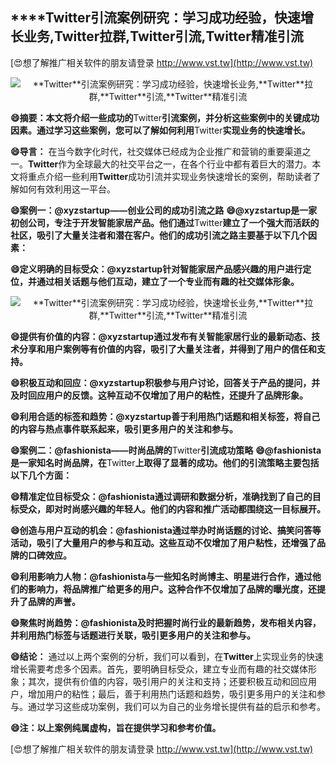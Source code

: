 ## ****Twitter**引流案例研究：学习成功经验，快速增长业务,**Twitter**拉群,**Twitter**引流,**Twitter**精准引流**

[😍想了解推广相关软件的朋友请登录 http://www.vst.tw](http://www.vst.tw)

 <center><img src="https://vst.tw/MP4/tuiguang/png/3.png" alt="**Twitter**引流案例研究：学习成功经验，快速增长业务,**Twitter**拉群,**Twitter**引流,**Twitter**精准引流"></center>

**😄摘要：本文将介绍一些成功的**Twitter**引流案例，并分析这些案例中的关键成功因素。通过学习这些案例，您可以了解如何利用**Twitter**实现业务的快速增长。**

**😄导言：**
在当今数字化时代，社交媒体已经成为企业推广和营销的重要渠道之一。**Twitter**作为全球最大的社交平台之一，在各个行业中都有着巨大的潜力。本文将重点介绍一些利用**Twitter**成功引流并实现业务快速增长的案例，帮助读者了解如何有效利用这一平台。

**😄案例一：@xyzstartup——创业公司的成功引流之路**
**😄@xyzstartup是一家初创公司，专注于开发智能家居产品。他们通过**Twitter**建立了一个强大而活跃的社区，吸引了大量关注者和潜在客户。他们的成功引流之路主要基于以下几个因素：**

**😄定义明确的目标受众：@xyzstartup针对智能家居产品感兴趣的用户进行定位，并通过相关话题与他们互动，建立了一个专业而有趣的社交媒体形象。**

 <center><img src="https://vst.tw/MP4/tuiguang/png/8.png" alt="**Twitter**引流案例研究：学习成功经验，快速增长业务,**Twitter**拉群,**Twitter**引流,**Twitter**精准引流"></center>

**😄提供有价值的内容：@xyzstartup通过发布有关智能家居行业的最新动态、技术分享和用户案例等有价值的内容，吸引了大量关注者，并得到了用户的信任和支持。**

**😄积极互动和回应：@xyzstartup积极参与用户讨论，回答关于产品的提问，并及时回应用户的反馈。这种互动不仅增加了用户的粘性，还提升了品牌形象。**

**😄利用合适的标签和趋势：@xyzstartup善于利用热门话题和相关标签，将自己的内容与热点事件联系起来，吸引更多用户的关注和参与。**

**😄案例二：@fashionista——时尚品牌的**Twitter**引流成功策略**
**😄@fashionista是一家知名时尚品牌，在**Twitter**上取得了显著的成功。他们的引流策略主要包括以下几个方面：**

**😄精准定位目标受众：@fashionista通过调研和数据分析，准确找到了自己的目标受众，即对时尚感兴趣的年轻人。他们的内容和推广活动都围绕这一目标展开。**

**😄创造与用户互动的机会：@fashionista通过举办时尚话题的讨论、搞笑问答等活动，吸引了大量用户的参与和互动。这些互动不仅增加了用户粘性，还增强了品牌的口碑效应。**

**😄利用影响力人物：@fashionista与一些知名时尚博主、明星进行合作，通过他们的影响力，将品牌推广给更多的用户。这种合作不仅增加了品牌的曝光度，还提升了品牌的声誉。**

**😄聚焦时尚趋势：@fashionista及时把握时尚行业的最新趋势，发布相关内容，并利用热门标签与话题进行关联，吸引更多用户的关注和参与。**

**😄结论：**
通过以上两个案例的分析，我们可以看到，在**Twitter**上实现业务的快速增长需要考虑多个因素。首先，要明确目标受众，建立专业而有趣的社交媒体形象；其次，提供有价值的内容，吸引用户的关注和支持；还要积极互动和回应用户，增加用户的粘性；最后，善于利用热门话题和趋势，吸引更多用户的关注和参与。通过学习这些成功案例，我们可以为自己的业务增长提供有益的启示和参考。

**😄注：以上案例纯属虚构，旨在提供学习和参考价值。**

[😍想了解推广相关软件的朋友请登录 http://www.vst.tw](http://www.vst.tw)



